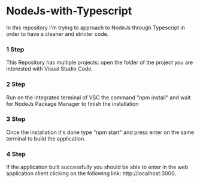 # NodeJs-with-Typescript

In this repository I'm trying to approach to NodeJs through Typescript in order to have a cleaner and stricter code.

### 1 Step
This Repository has multiple projects: open the folder of the project you are interested with Visual Studio Code.

### 2 Step
Run on the integrated terminal of VSC the command "npm install" and wait for NodeJs Package Manager to finish the installation

### 3 Step
Once the installation it's done type "npm start" and press enter on the same terminal to build the application.

### 4 Step
If the application built successfully you should be able to enter in the web application client clicking on the following link: http://localhost:3000.
